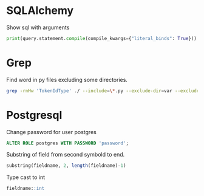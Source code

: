 # SQLAlchemy
Show sql with arguments
```python
print(query.statement.compile(compile_kwargs={"literal_binds": True}))
```

# Grep
Find word in py files excluding some directories.
```bash
grep -rnHw 'TokenIdType' ./ --include=\*.py --exclude-dir=var --exclude-dir=web --exclude-dir=.venv
```

# Postgresql
Change password for user postgres
```sql
ALTER ROLE postgres WITH PASSWORD 'password';
```
Substring of field from second symbold to end.
```sql
substring(fieldname, 2, length(fieldname)-1)
```
Type cast to int
```sql
fieldname::int
```
